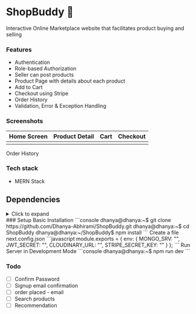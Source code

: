 # ShopBuddy :shopping_cart:
Interactive Online Marketplace website that facilitates product buying and selling

### Features
* Authentication
* Role-based Authorization
* Seller can post products
* Product Page with details about each product
* Add to Cart
* Checkout using Stripe
* Order History
* Validation, Error & Exception Handling

### Screenshots
Home Screen               |  Product Detail               | Cart               |  Checkout
:-------------------------:|:-------------------------:|:-------------------------:|:-------------------------:
![]()|![]()|![]()|![]()|
Order History
### Tech stack
* MERN Stack
## Dependencies
<details>
     <summary> Click to expand </summary>
  * [Cloudinary](https://pub.dev/packages/cached_network_image)
  * [Stripe]()
</details>
### Setup
Basic Installation
```console
dhanya@dhanya:~$ git clone https://github.com/Dhanya-Abhirami/ShopBuddy.git
dhanya@dhanya:~$ cd ShopBuddy
dhanya@dhanya:~/ShopBuddy$ npm install
```
Create a file next.config.json
```javascript
module.exports = {
  env: {
    MONGO_SRV: "",
    JWT_SECRET: "",
    CLOUDINARY_URL: "",
    STRIPE_SECRET_KEY: ""
  }
};
```
Run Server in Development Mode
```console
dhanya@dhanya:~$ npm run dev
```

### Todo
- [ ] Confirm Password
- [ ] Signup email confirmation
- [ ] order placed - email
- [ ] Search products
- [ ] Recommendation
